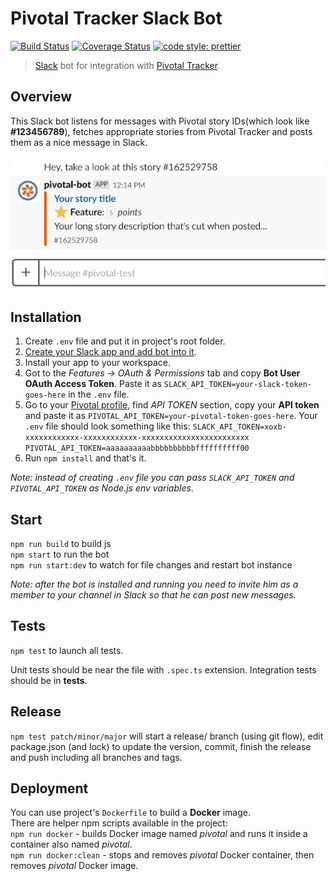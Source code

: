 # Pivotal Tracker Slack Bot

[![Build Status](https://travis-ci.org/trucknet-io/pivotal-tracker-slack-bot.svg?branch=master)](https://travis-ci.org/trucknet-io/pivotal-tracker-slack-bot)
[![Coverage Status](https://coveralls.io/repos/github/trucknet-io/pivotal-tracker-slack-bot/badge.svg)](https://coveralls.io/github/trucknet-io/pivotal-tracker-slack-bot)
[![code style: prettier](https://img.shields.io/badge/code_style-prettier-ff69b4.svg)](https://github.com/prettier/prettier)

> [Slack](https://www.slack.com) bot for integration with
> [Pivotal Tracker](https://www.pivotaltracker.com).

## Overview

This Slack bot listens for messages with Pivotal story IDs(which look like
**#123456789**), fetches appropriate stories from Pivotal Tracker and posts
them as a nice message in Slack.

![](pivotal-slack-bot.gif)

## Installation

1. Create `.env` file and put it in project's root folder.
1. [Create your Slack app and add bot into it](https://api.slack.com/bot-users).
1. Install your app to your workspace.
1. Got to the _Features -> OAuth & Permissions_ tab and copy **Bot User OAuth
   Access Token**. Paste it as
   `SLACK_API_TOKEN=your-slack-token-goes-here` in the `.env` file.
1. Go to your [Pivotal profile](https://www.pivotaltracker.com/profile),
   find _API TOKEN_ section, copy your **API token** and paste it as
   `PIVOTAL_API_TOKEN=your-pivotal-token-goes-here`.
   Your `.env` file should look something like this:
   `SLACK_API_TOKEN=xoxb-xxxxxxxxxxxx-xxxxxxxxxxxx-xxxxxxxxxxxxxxxxxxxxxxxx PIVOTAL_API_TOKEN=aaaaaaaaaabbbbbbbbbbffffffffff00`
1. Run `npm install` and that's it.

_Note: instead of creating `.env` file you can pass `SLACK_API_TOKEN` and
`PIVOTAL_API_TOKEN` as Node.js env variables_.

## Start

`npm run build` to build js  
`npm start` to run the bot  
`npm run start:dev` to watch for file changes and restart bot instance

_Note: after the bot is installed and running you need to invite him as a
member to your channel in Slack so that he can post new messages._

## Tests

`npm test` to launch all tests.

Unit tests should be near the file with `.spec.ts` extension.
Integration tests should be in **tests**.

## Release

`npm test patch/minor/major` will start a release/ branch (using git flow),
edit package.json (and lock) to update the version, commit, finish
the release and push including all branches and tags.

## Deployment

You can use project's `Dockerfile` to build a **Docker** image.  
There are helper npm scripts available in the project:  
`npm run docker` - builds Docker image named _pivotal_ and runs it inside
a container also named _pivotal_.  
`npm run docker:clean` - stops and removes _pivotal_ Docker container, then
removes _pivotal_ Docker image.
